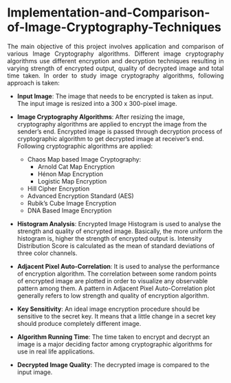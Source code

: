 # Implementation-and-Comparison-of-Image-Cryptography-Techniques
<p align= "justify">The main objective of this project involves application and comparison of various Image Cryptography algorithms. Different image cryptography algorithms use different encryption and decryption techniques resulting in varying strength of encrypted output, quality of decrypted image and total time taken. In order to study image cryptography algorithms, following approach is taken: </p>

* **Input Image**: The image that needs to be encrypted is taken as input. The input image is resized into a 300 x 300-pixel image.

* **Image Cryptography Algorithms**: After resizing the image, cryptography algorithms are applied to encrypt the image from the sender’s end. Encrypted image is passed through decryption process of cryptographic algorithm to get decrypted image at receiver’s end. Following cryptographic algorithms are applied: 
    * Chaos Map based Image Cryptography:
        * Arnold Cat Map Encryption
        * Hénon Map Encryption
        * Logistic Map Encryption
    * Hill Cipher Encryption
    * Advanced Encryption Standard (AES)
    * Rubik’s Cube Image Encryption
    * DNA Based Image Encryption


* **Histogram Analysis**: Encrypted Image Histogram is used to analyse the strength and quality of encrypted image. Basically, the more uniform the histogram is, higher the strength of encrypted output is. Intensity Distribution Score is calculated as the mean of standard deviations of three color channels.

* **Adjacent Pixel Auto-Correlation**: It is used to analyse the performance of encryption algorithm. The correlation between some random points of encrypted image are plotted in order to visualize any observable pattern among them. A pattern in Adjacent Pixel Auto-Correlation plot generally refers to low strength and quality of encryption algorithm.

* **Key Sensitivity**: An ideal image encryption procedure should be sensitive to the secret key. It means that a little change in a secret key should produce completely different image.

* **Algorithm Running Time**: The time taken to encrypt and decrypt an image is a major deciding factor among cryptographic algorithms for use in real life applications.

* **Decrypted Image Quality**: The decrypted image is compared to the input image.
